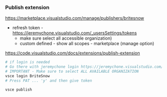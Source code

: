 

### Publish extension

https://marketplace.visualstudio.com/manage/publishers/britesnow

- refresh token - https://jeremychone.visualstudio.com/_usersSettings/tokens 
  - make sure select all accessible organization)
  - custom defined - show all scopes - marketplace (manage option)

https://code.visualstudio.com/docs/extensions/publish-extension

``` sh
# if login is needed
# Go there with jeremychone login https://jeremychone.visualstudio.com/_usersSettings/tokens (create token)
# IMPORTANT - Make sure to select ALL AVAILABLE ORGANIZATION
vsce login BriteSnow
# Press PAT ... 'y' and then give token

vsce publish
```

